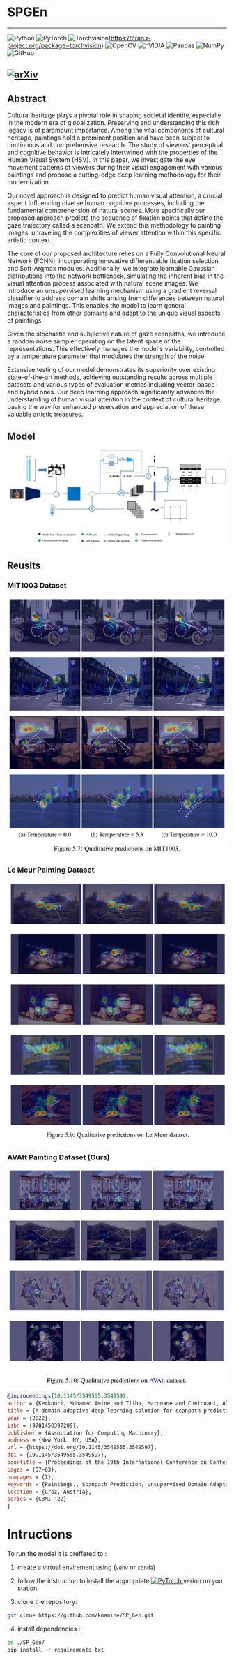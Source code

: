 # SPGEn

---


![Python](https://img.shields.io/badge/python-3670A0?style=for-the-badge&logo=python&logoColor=ffdd54)
![PyTorch](https://img.shields.io/badge/PyTorch-%23EE4C2C.svg?style=for-the-badge&logo=PyTorch&logoColor=white)
![Torchvision](https://cranlogs.r-pkg.org/badges/torchvision)(https://cran.r-project.org/package=torchvision)
![OpenCV](https://img.shields.io/badge/opencv-%23white.svg?style=for-the-badge&logo=opencv&logoColor=white)
![nVIDIA](https://img.shields.io/badge/cuda-000000.svg?style=for-the-badge&logo=nVIDIA&logoColor=green)
![Pandas](https://img.shields.io/badge/pandas-%23150458.svg?style=for-the-badge&logo=pandas&logoColor=white)
![NumPy](https://img.shields.io/badge/numpy-%23013243.svg?style=for-the-badge&logo=numpy&logoColor=white)
![GitHub](https://img.shields.io/badge/github-%23121011.svg?style=for-the-badge&logo=github&logoColor=white)

[![arXiv](https://img.shields.io/badge/arXiv-2209.11338-b31b1b.svg?style=for-the-badge)](https://arxiv.org/abs/2209.11338)
----

## Abstract 
Cultural heritage plays a pivotal role in shaping societal identity, especially in the modern era of globalization. Preserving and understanding this rich legacy is of paramount importance. Among the vital components of cultural heritage, paintings hold a prominent position and have been subject to continuous and comprehensive research. The study of viewers' perceptual and cognitive behavior is intricately intertwined with the properties of the Human Visual System (HSV). In this paper, we investigate the eye movement patterns of viewers during their visual engagement with various paintings and propose a cutting-edge deep learning methodology for their modernization.

Our novel approach is designed to predict human visual attention, a crucial aspect influencing diverse human cognitive processes, including the fundamental comprehension of natural scenes. More specifically our proposed approach predicts the sequence of fixation points that define the gaze trajectory called a scanpath.  We extend this methodology to painting images, unraveling the complexities of viewer attention within this specific artistic context.

The core of our proposed architecture relies on a Fully Convolutional Neural Network (FCNN), incorporating innovative differentiable fixation selection and Soft-Argmax modules. Additionally, we integrate learnable Gaussian distributions into the network bottleneck, simulating the inherent bias in the visual attention process associated with natural scene images. We introduce an unsupervised learning mechanism using a gradient reversal classifier to address domain shifts arising from differences between natural images and paintings. This enables the model to learn general characteristics from other domains and adapt to the unique visual aspects of paintings.

Given the stochastic and subjective nature of gaze scanpaths, we introduce a  random noise sampler operating on the latent space of the representations. This effectively manages the model's variability, controlled by a temperature parameter that modulates the strength of the noise.

Extensive testing of our model demonstrates its superiority over existing state-of-the-art methods, achieving outstanding results across multiple datasets and various types of evaluation metrics including vector-based and hybrid ones. Our deep learning approach significantly advances the understanding of human visual attention in the context of cultural heritage, paving the way for enhanced preservation and appreciation of these valuable artistic treasures.

## Model 
![Model](./static/model.jpg)


## Reuslts
### MIT1003 Dataset
 ![qual-mit1003](./static/qual-mit1003.png)

### Le Meur Painting Dataset
 ![qual-lemeur](./static/qual-lemeur.png)

### AVAtt Painting Dataset (Ours)
 ![qual-avatt](./static/qual-avatt.png)

```bibtex
@inproceedings{10.1145/3549555.3549597,
author = {Kerkouri, Mohamed Amine and Tliba, Marouane and Chetouani, Aladine and Bruno, Alessandro},
title = {A domain adaptive deep learning solution for scanpath prediction of paintings},
year = {2022},
isbn = {9781450397209},
publisher = {Association for Computing Machinery},
address = {New York, NY, USA},
url = {https://doi.org/10.1145/3549555.3549597},
doi = {10.1145/3549555.3549597},
booktitle = {Proceedings of the 19th International Conference on Content-Based Multimedia Indexing},
pages = {57–63},
numpages = {7},
keywords = {Paintings., Scanpath Prediction, Unsupervised Domain Adaptation},
location = {Graz, Austria},
series = {CBMI '22}
}
```

# Intructions 

To run the model it is preffered to : 
1.  create a virtual envirement using (```venv``` or ```conda```)

2. follow the instruction to install the appropriate <a href="https://pytorch.org/get-started/locally/"> ![PyTorch](https://img.shields.io/badge/PyTorch-%23EE4C2C.svg?style=for-the-badge&logo=PyTorch&logoColor=white) </a> verion on you station.

3. clone the repository: 
```bash
git clone https://github.com/kmamine/SP_Gen.git
```

4. install dependencies : 
```bash 
cd ./SP_Gen/
pip install -r requirements.txt

```
